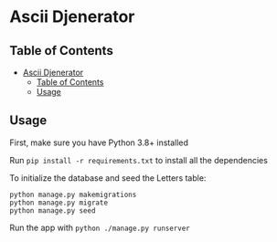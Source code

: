 # Ascii Djenerator

## Table of Contents
- [Ascii Djenerator](#ascii-djenerator)
  - [Table of Contents](#table-of-contents)
  - [Usage](#usage)

## Usage

First, make sure you have Python 3.8+ installed

Run `pip install -r requirements.txt` to install all the dependencies

To initialize the database and seed the Letters table:

```
python manage.py makemigrations
python manage.py migrate
python manage.py seed
```

Run the app with `python ./manage.py runserver`
